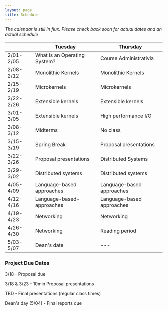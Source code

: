 ```yaml
---
layout: page
title: Schedule
---
```


_The calendar is still in flux. Please check back soon for actual dates and an actual schedule_

| | Tuesday | Thursday |
| - | ------- | -------- |
| 2/01-2/05 | What is an Operating System? | Course Administrativia |
| 2/08-2/12 | Monolithic Kernels        | Monolithic Kernels           |
| 2/15-2/19 | Microkernels                  | Microkernels                 |
| 2/22-2/26| Extensible kernels            | Extensible kernels           |
| 3/01-3/05 | Extensible kernels            | High performance I/O         |
| 3/08-3/12| Midterms                      | No class                     |
| 3/15-3/19 | Spring Break    | Proposal presentations       |
| 3/22-3/26| Proposal presentations        | Distributed Systems    |
| 3/29-3/02 | Distributed systems           | Distributed systems          |
| 4/05-4/09 | Language-based approaches     | Language-based approaches    |
| 4/12-4/16 | Language-based-approaches     | Language-based approaches    |
| 4/19-4/23 | Networking                    | Networking                   |
| 4/26-4/30 | Networking                    | Reading period               |
| 5/03-5/07 | Dean's date                   | ---                         |

### Project Due Dates

3/18 - Proposal due

3/18 & 3/23 - 10min Proposal presentations

TBD - Final presentations (regular class times)

Dean's day (5/04) - Final reports due
